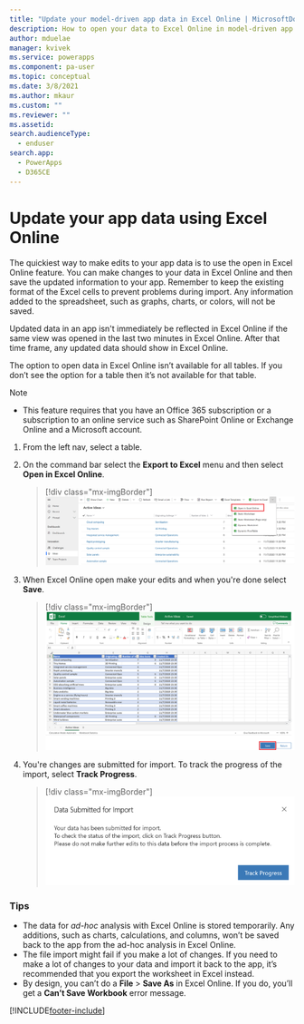 ```yaml
---
title: "Update your model-driven app data in Excel Online | MicrosoftDocs"
description: How to open your data to Excel Online in model-driven app and make bulk edits.
author: mduelae
manager: kvivek
ms.service: powerapps
ms.component: pa-user
ms.topic: conceptual
ms.date: 3/8/2021
ms.author: mkaur
ms.custom: ""
ms.reviewer: ""
ms.assetid: 
search.audienceType: 
  - enduser
search.app: 
  - PowerApps
  - D365CE
---
```

# Update your app data using Excel Online 

The quickiest way to make edits to your app data is to use the open in Excel Online feature. You can make changes to your data in Excel Online and then save the updated information to your app. Remember to keep the existing format of the Excel cells to prevent problems during import. Any information added to the spreadsheet, such as graphs, charts, or colors, will not be saved.  

Updated data in an app isn't immediately be reflected in Excel Online if the same view was opened in the last two minutes in Excel Online. After that time frame, any updated data should show in Excel Online.

The option to open data in Excel Online isn’t available for all tables. If you don’t see the option for a table then it’s not available for that table.
  
 > [!NOTE]
   > - This feature requires that you have an Office 365 subscription or a subscription to an online service such as SharePoint Online or Exchange Online and a Microsoft account.    

1. From the left nav, select a table.

3. On the command bar select the **Export to Excel** menu and then select **Open in Excel Online**. 

   > [!div class="mx-imgBorder"] 
   > ![Export to Excel Online](media/export-excel-online.png "Select export to Excel Online")

3. When Excel Online open make your edits and when you're done select **Save**.

   > [!div class="mx-imgBorder"] 
   > ![Select Save on the Excel Online file](media/export-excel-online-1.png "Select Save on the Excel Online file")
   
4. You're changes are submitted for import. To track the progress of the import, select **Track Progress**.

   > [!div class="mx-imgBorder"] 
   > ![Track the import progress](media/export-excel-online-2.png "Track the import progress")

### Tips

- The data for *ad-hoc* analysis with Excel Online is stored temporarily. Any additions, such as charts, calculations, and columns, won’t be saved back to the app from the ad-hoc analysis in Excel Online.  
- The file import might fail if you make a lot of changes. If you need to make a lot of changes to your data and import it back to the app, it’s recommended that you export the worksheet in Excel instead.  
- By design, you can’t do a **File** > **Save As** in Excel Online. If you do, you’ll get a **Can’t Save Workbook** error message.
   


  

 


[!INCLUDE[footer-include](../includes/footer-banner.md)]
